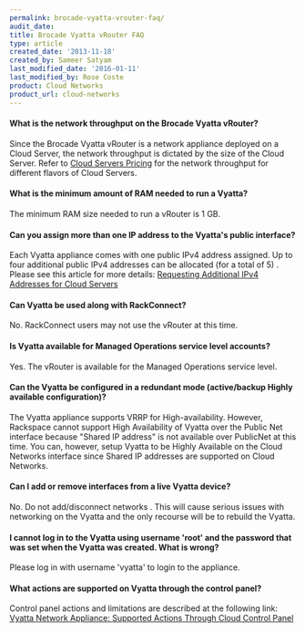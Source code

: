 ```yaml
---
permalink: brocade-vyatta-vrouter-faq/
audit_date:
title: Brocade Vyatta vRouter FAQ
type: article
created_date: '2013-11-18'
created_by: Sameer Satyam
last_modified_date: '2016-01-11'
last_modified_by: Rose Coste
product: Cloud Networks
product_url: cloud-networks
---
```


#### What is the network throughput on the Brocade Vyatta vRouter?

Since the Brocade Vyatta vRouter is a network appliance deployed on a
Cloud Server, the network throughput is dictated by the size of the
Cloud Server. Refer to [Cloud Servers Pricing](https://www.rackspace.com/cloud/servers/pricing/) for the network throughput for different flavors of Cloud Servers.

#### What is the minimum amount of RAM needed to run a Vyatta?

The minimum RAM size needed to run a vRouter is 1 GB.

#### Can you assign more than one IP address to the Vyatta's public interface?

Each Vyatta appliance comes with one public IPv4 address assigned. Up to
four additional public IPv4 addresses can be allocated (for a total of
5) . Please see this article for more details: [Requesting Additional IPv4 Addresses for Cloud Servers](/support/how-to/requesting-additional-ipv4-addresses-for-cloud-servers)

#### Can Vyatta be used along with RackConnect?

No. RackConnect users may not use the vRouter at this time.

#### Is Vyatta available for Managed Operations service level accounts?

Yes. The vRouter is available for the Managed Operations service level.

#### Can the Vyatta be configured in a redundant mode (active/backup Highly available configuration)?

The Vyatta appliance supports VRRP for High-availability. However,
Rackspace cannot support High Availability of Vyatta over the Public Net
interface because "Shared IP address" is not available over PublicNet at
this time. You can, however, setup Vyatta to be Highly Available on the
Cloud Networks interface since Shared IP addresses are supported on
Cloud Networks.

#### Can I add or remove interfaces from a live Vyatta device?

No. Do not add/disconnect networks . This will cause serious issues with
networking on the Vyatta and the only recourse will be to rebuild the
Vyatta.

#### I cannot log in to the Vyatta using username 'root' and the password that was set when the Vyatta was created. What is wrong?

Please log in with username 'vyatta' to login to the appliance.

#### What actions are supported on Vyatta through the control panel?

Control panel actions and limitations are described at the following
link: [Vyatta Network Appliance: Supported Actions Through Cloud Control Panel](/support/how-to/brocade-vyatta-vrouter-supported-actions-through-the-cloud-control-panel)
